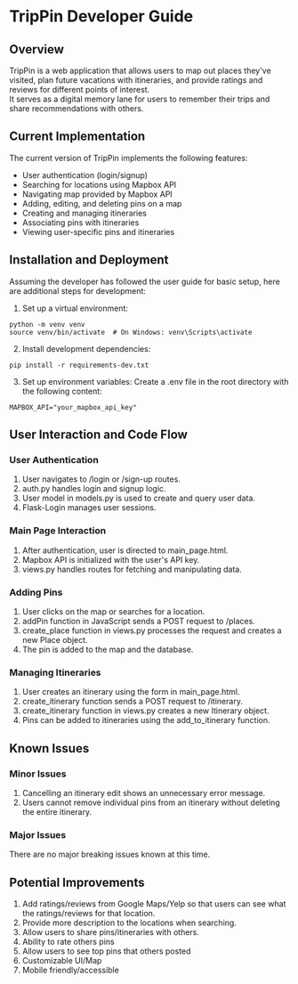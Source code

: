 # TripPin Developer Guide  

## Overview
TripPin is a web application that allows users to map out places they've visited, plan future vacations with itineraries, and provide ratings and reviews for different points of interest.  
It serves as a digital memory lane for users to remember their trips and share recommendations with others.  

## Current Implementation
The current version of TripPin implements the following features:
- User authentication (login/signup)
- Searching for locations using Mapbox API
- Navigating map provided by Mapbox API
- Adding, editing, and deleting pins on a map
- Creating and managing itineraries
- Associating pins with itineraries
- Viewing user-specific pins and itineraries

## Installation and Deployment
Assuming the developer has followed the user guide for basic setup, here are additional steps for development:
1. Set up a virtual environment:
```
python -m venv venv
source venv/bin/activate  # On Windows: venv\Scripts\activate
```

2. Install development dependencies:
```
pip install -r requirements-dev.txt
```

3. Set up environment variables:
Create a .env file in the root directory with the following content:
```
MAPBOX_API="your_mapbox_api_key"
```

## User Interaction and Code Flow
### User Authentication
1. User navigates to /login or /sign-up routes.
2. auth.py handles login and signup logic.
3. User model in models.py is used to create and query user data.
4. Flask-Login manages user sessions.  


### Main Page Interaction
1. After authentication, user is directed to main_page.html.
2. Mapbox API is initialized with the user's API key.
3. views.py handles routes for fetching and manipulating data.  


### Adding Pins
1. User clicks on the map or searches for a location.
2. addPin function in JavaScript sends a POST request to /places.
3. create_place function in views.py processes the request and creates a new Place object.
3. The pin is added to the map and the database.  


### Managing Itineraries
1. User creates an itinerary using the form in main_page.html.
2. create_itinerary function sends a POST request to /itinerary.
3. create_itinerary function in views.py creates a new Itinerary object.
4. Pins can be added to itineraries using the add_to_itinerary function.  


## Known Issues
### Minor Issues
1. Cancelling an itinerary edit shows an unnecessary error message.
2. Users cannot remove individual pins from an itinerary without deleting the entire itinerary.  

### Major Issues
There are no major breaking issues known at this time.

## Potential Improvements
1. Add ratings/reviews from Google Maps/Yelp so that users can see what the ratings/reviews for that location.
2. Provide more description to the locations when searching.
3. Allow users to share pins/itineraries with others.
4. Ability to rate others pins
5. Allow users to see top pins that others posted
6. Customizable UI/Map
7. Mobile friendly/accessible
